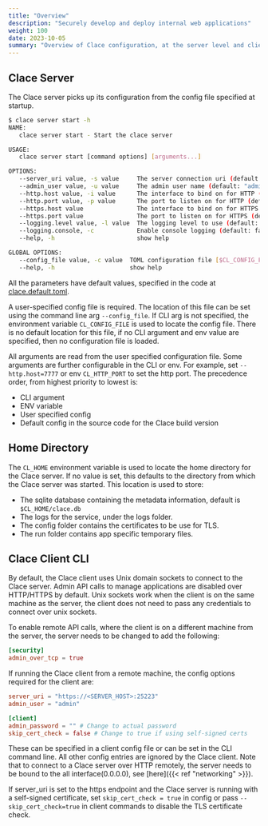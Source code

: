 ```yaml
---
title: "Overview"
description: "Securely develop and deploy internal web applications"
weight: 100
date: 2023-10-05
summary: "Overview of Clace configuration, at the server level and client level and the $CL_HOME location for files"
---
```


## Clace Server

The Clace server picks up its configuration from the config file specified at startup.

```bash
$ clace server start -h
NAME:
   clace server start - Start the clace server

USAGE:
   clace server start [command options] [arguments...]

OPTIONS:
   --server_uri value, -s value     The server connection uri (default: "$CL_HOME/run/clace.sock") [$CL_SERVER_URI]
   --admin_user value, -u value     The admin user name (default: "admin") [$CL_ADMIN_USER]
   --http.host value, -i value      The interface to bind on for HTTP (default: "127.0.0.1") [$CL_HTTP_HOST]
   --http.port value, -p value      The port to listen on for HTTP (default: 25222) [$CL_HTTP_PORT]
   --https.host value               The interface to bind on for HTTPS (default: "0.0.0.0") [$CL_HTTPS_HOST]
   --https.port value               The port to listen on for HTTPS (default: 25223) [$CL_HTTPS_PORT]
   --logging.level value, -l value  The logging level to use (default: "INFO") [$CL_LOGGING_LEVEL]
   --logging.console, -c            Enable console logging (default: false) [$CL_LOGGING_CONSOLE]
   --help, -h                       show help

GLOBAL OPTIONS:
   --config_file value, -c value  TOML configuration file [$CL_CONFIG_FILE]
   --help, -h                     show help
```

All the parameters have default values, specified in the code at [clace.default.toml](https://github.com/claceio/clace/blob/main/internal/utils/clace.default.toml).

A user-specified config file is required. The location of this file can be set using the command line arg `--config_file`. If CLI arg is not specified, the environment variable `CL_CONFIG_FILE` is used to locate the config file. There is no default location for this file, if no CLI argument and env value are specified, then no configuration file is loaded.

All arguments are read from the user specified configuration file. Some arguments are further configurable in the CLI or env. For example, set `--http.host=7777` or env `CL_HTTP_PORT` to set the http port. The precedence order, from highest priority to lowest is:

- CLI argument
- ENV variable
- User specified config
- Default config in the source code for the Clace build version

## Home Directory

The `CL_HOME` environment variable is used to locate the home directory for the Clace server. If no value is set, this defaults to the directory from which the Clace server was started. This location is used to store:

- The sqlite database containing the metadata information, default is `$CL_HOME/clace.db`
- The logs for the service, under the logs folder.
- The config folder contains the certificates to be use for TLS.
- The run folder contains app specific temporary files.

## Clace Client CLI

By default, the Clace client uses Unix domain sockets to connect to the Clace server. Admin API calls to manage applications are disabled over HTTP/HTTPS by default. Unix sockets work when the client is on the same machine as the server, the client does not need to pass any credentials to connect over unix sockets.

To enable remote API calls, where the client is on a different machine from the server, the server needs to be changed to add the following:

```toml
[security]
admin_over_tcp = true
```

If running the Clace client from a remote machine, the config options required for the client are:

```toml
server_uri = "https://<SERVER_HOST>:25223"
admin_user = "admin"

[client]
admin_password = "" # Change to actual password
skip_cert_check = false # Change to true if using self-signed certs
```

These can be specified in a client config file or can be set in the CLI command line. All other config entries are ignored by the Clace client. Note that to connect to a Clace server over HTTP remotely, the server needs to be bound to the all interface(0.0.0.0), see [here]({{< ref "networking" >}}).

If server_uri is set to the https endpoint and the Clace server is running with a self-signed certificate, set `skip_cert_check = true` in config or pass `--skip_cert_check=true` in client commands to disable the TLS certificate check.
